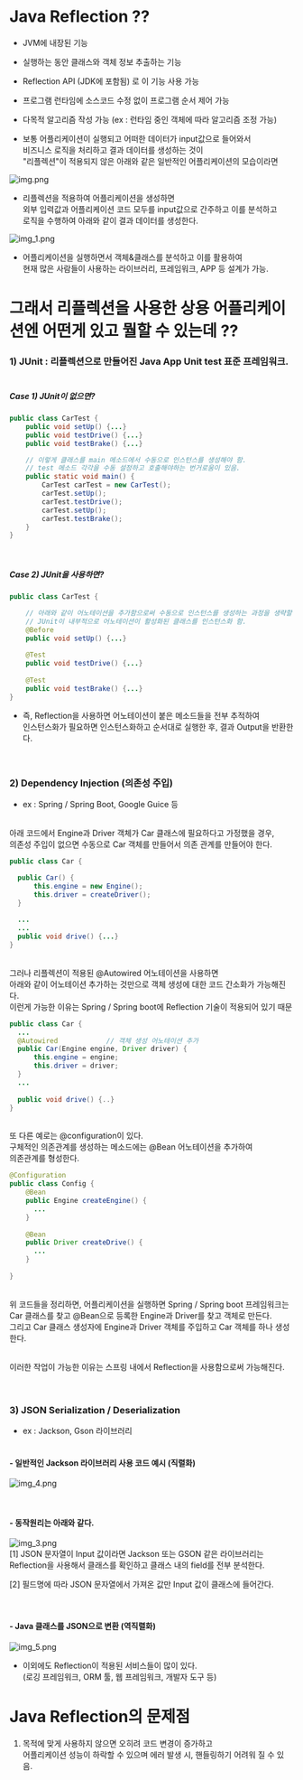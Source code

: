 # Java Reflection ??
- JVM에 내장된 기능
- 실행하는 동안 클래스와 객체 정보 추출하는 기능
- Reflection API (JDK에 포함됨) 로 이 기능 사용 가능
- 프로그램 런타임에 소스코드 수정 없이 프로그램 순서 제어 가능
- 다목적 알고리즘 작성 가능
  (ex : 런타임 중인 객체에 따라 알고리즘 조정 가능)


- 보통 어플리케이션이 실행되고 어떠한 데이터가 input값으로 들어와서   
  비즈니스 로직을 처리하고 결과 데이터를 생성하는 것이    
  "리플렉션"이 적용되지 않은 아래와 같은 일반적인 어플리케이션의 모습이라면


![img.png](img.png)


   



- 리플렉션을 적용하여 어플리케이션을 생성하면 <br>
  외부 입력값과 어플리케이션 코드 모두를 input값으로 간주하고 이를 분석하고 <br>
  로직을 수행하여 아래와 같이 결과 데이터를 생성한다.


![img_1.png](img_1.png)




- 어플리케이션을 실행하면서 객체&클래스를 분석하고 이를 활용하여 <br>
  현재 많은 사람들이 사용하는 라이브러리, 프레임워크, APP 등 설계가 가능.



# 그래서 리플렉션을 사용한 상용 어플리케이션엔 어떤게 있고 뭘할 수 있는데 ??
### 1) JUnit : 리플렉션으로 만들어진 Java App Unit test 표준 프레임워크. <br><br>

##### Case 1) JUnit이 없으면?
```Java
public class CarTest { 
    public void setUp() {...}
    public void testDrive() {...}
    public void testBrake() {...}

    // 이렇게 클래스를 main 메소드에서 수동으로 인스턴스를 생성해야 함.
    // test 메소드 각각을 수동 설정하고 호출해야하는 번거로움이 있음.
    public static void main() {
        CarTest carTest = new CarTest();
        carTest.setUp();
        carTest.testDrive();
        carTest.setUp();
        carTest.testBrake();
    }
}
```

<br>

##### Case 2) JUnit을 사용하면?
```Java
public class CarTest {

    // 아래와 같이 어노테이션을 추가함으로써 수동으로 인스턴스를 생성하는 과정을 생략할 수 있음.
    // JUnit이 내부적으로 어노테이션이 활성화된 클래스를 인스턴스화 함.
    @Before
    public void setUp() {...}
  
    @Test
    public void testDrive() {...}
  
    @Test
    public void testBrake() {...}
}
```

- 즉, Reflection을 사용하면 어노테이션이 붙은 메소드들을 전부 추적하여 <br>
  인스턴스화가 필요하면 인스턴스화하고 순서대로 실행한 후, 결과 Output을 반환한다. <br><br><br>



### 2) Dependency Injection (의존성 주입) 

- ex : Spring / Spring Boot, Google Guice 등 <br><br>

아래 코드에서 Engine과 Driver 객체가 Car 클래스에 필요하다고 가정했을 경우, <br>
의존성 주입이 없으면 수동으로 Car 객체를 만들어서 의존 관계를 만들어야 한다.
```Java
public class Car {

  public Car() {
      this.engine = new Engine();
      this.driver = createDriver();
  }
  
  ...
  ...
  public void drive() {...}
}
```

<br>
그러나 리플렉션이 적용된 @Autowired 어노테이션을 사용하면 <br>
아래와 같이 어노테이션 추가하는 것만으로 객체 생성에 대한 코드 간소화가 가능해진다. <br>
이런게 가능한 이유는 Spring / Spring boot에 Reflection 기술이 적용되어 있기 때문

```Java
public class Car {
  ...
  @Autowired            // 객체 생성 어노테이션 추가
  public Car(Engine engine, Driver driver) {
      this.engine = engine;
      this.driver = driver;
  }
  ...
  
  public void drive() {..}
}
```

<br>
또 다른 예로는 @configuration이 있다. <br>
구체적인 의존관계를 생성하는 메소드에는 @Bean 어노테이션을 추가하여 <br>
의존관계를 형성한다.

```Java
@Configuration
public class Config {
    @Bean
    public Engine createEngine() {
      ...
    }
    
    @Bean
    public Driver createDrive() {
      ...
    }
  
}
```

<br>
위 코드들을 정리하면, 어플리케이션을 실행하면 Spring / Spring boot 프레임워크는 <br>
Car 클래스를 찾고 @Bean으로 등록한 Engine과 Driver를 찾고 객체로 만든다. <br>
그리고 Car 클래스 생성자에 Engine과 Driver 객체를 주입하고 Car 객체를 하나 생성한다. <br><br>

이러한 작업이 가능한 이유는 스프링 내에서 Reflection을 사용함으로써 가능해진다. <br><br><br>


### 3) JSON Serialization / Deserialization
- ex : Jackson, Gson 라이브러리 <br><br>

#### - 일반적인 Jackson 라이브러리 사용 코드 예시 (직렬화)
![img_4.png](img_4.png)

<br>

#### - 동작원리는 아래와 같다. <br>
![img_3.png](img_3.png)
<br>
  [1] JSON 문자열이 Input 값이라면 Jackson 또는 GSON 같은 라이브러리는
  Reflection을 사용해서 클래스를 확인하고 클래스 내의 field를 전부 분석한다. <br>

  [2] 필드명에 따라 JSON 문자열에서 가져온 값만 Input 값이 클래스에 들어간다. <br><br><br>


#### - Java 클래스를 JSON으로 변환 (역직렬화)
![img_5.png](img_5.png)


- 이외에도 Reflection이 적용된 서비스들이 많이 있다. <br>
(로깅 프레임워크, ORM 툴, 웹 프레임워크, 개발자 도구 등) <br>


# Java Reflection의 문제점
1) 목적에 맞게 사용하지 않으면 오히려 코드 변경이 증가하고 <br>
   어플리케이션 성능이 하락할 수 있으며 에러 발생 시, 핸들링하기 어려워 질 수 있음.


